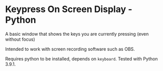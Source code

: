 # Keypress On Screen Display - Python

A basic window that shows the keys you are currently pressing (even without focus)

Intended to work with screen recording software such as OBS.

Requires python to be installed, depends on `keyboard`. Tested with Python 3.9.1.

